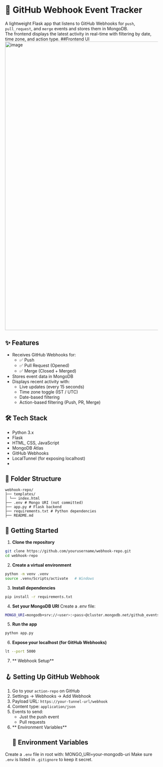 # 📡 GitHub Webhook Event Tracker

A lightweight Flask app that listens to GitHub Webhooks for `push`, `pull_request`, and `merge` events and stores them in MongoDB.  
The frontend displays the latest activity in real-time with filtering by date, time zone, and action type.
##Frontend UI
<img width="1773" height="947" alt="image" src="https://github.com/user-attachments/assets/4c474fd9-771f-4338-a545-c029ba89cb7a" />

## ✨ Features

- Receives GitHub Webhooks for:
  - ✅ Push
  - ✅ Pull Request (Opened)
  - ✅ Merge (Closed + Merged)
- Stores event data in MongoDB
- Displays recent activity with:
  - Live updates (every 15 seconds)
  - Time zone toggle (IST / UTC)
  - Date-based filtering
  - Action-based filtering (Push, PR, Merge)
## 🛠 Tech Stack
- Python 3.x
- Flask
- HTML, CSS, JavaScript
- MongoDB Atlas
- GitHub Webhooks
- LocalTunnel (for exposing localhost)
- 

## 📁 Folder Structure
```
webhook-repo/
├── templates/
│ └── index.html
├── .env # Mongo URI (not committed)
├── app.py # Flask backend
├── requirements.txt # Python dependencies
├── README.md
```
## 🚀 Getting Started

1. **Clone the repository**
```bash
git clone https://github.com/yourusername/webhook-repo.git
cd webhook-repo

```
2. **Create a virtual environment**
```bash
python -m venv .venv
source .venv/Scripts/activate   # Windows
```
3. **Install dependencies**
```bash
pip install -r requirements.txt
```
4. **Set your MongoDB URI**
   Create a .env file:
```bash
MONGO_URI=mongodb+srv://<user>:<pass>@cluster.mongodb.net/github_events
```
5. **Run the app**
```bash
python app.py
```
6. **Expose your localhost (for GitHub Webhooks)**
```bash
lt --port 5000
```
7. ** Webhook Setup**
## 🪝 Setting Up GitHub Webhook

1. Go to your `action-repo` on GitHub
2. Settings → Webhooks → Add Webhook
3. Payload URL: `https://your-tunnel-url/webhook`
4. Content type: `application/json`
5. Events to send:
   - Just the push event
   - Pull requests
8. ** Environment Variables**
   ## 🔐 Environment Variables

Create a `.env` file in root with:
MONGO_URI=your-mongodb-uri
Make sure `.env` is listed in `.gitignore` to keep it secret.


